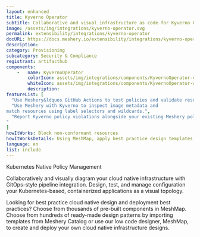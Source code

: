 ```yaml
---
layout: enhanced
title: Kyverno Operator
subtitle: Collaborative and visual infrastructure as code for Kyverno Operator
image: /assets/img/integrations/kyverno-operator.svg
permalink: extensibility/integrations/kyverno-operator
docURL: https://docs.meshery.io/extensibility/integrations/kyverno-operator
description: 
category: Provisioning
subcategory: Security & Compliance
registrant: artifacthub
components: 
	-	name: KyvernoOperator
		colorIcon: assets/img/integrations/components/KyvernoOperator-color.svg
		whiteIcon: assets/img/integrations/components/KyvernoOperator-white.svg
		description: 
featureList: [
  "Use Meshery&ldquos GitHub Actions to test policies and validate resources without need for the Kyverno CLI.",
  "Use Meshery with Kyverno to inspect image metadata and 
match resources using label selectors and wildcards.",
  "Report Kyverno policy violations alongside your existing Meshery policy reports.
"
]
howItWorks: Block non-conformant resources
howItWorksDetails: Using MeshMap, apply best practice design templates for admission control over non-conformant resources.
language: en
list: include
---
```

<p>
Kubernetes Native Policy Management
</p>
<p>
    Collaboratively and visually diagram your cloud native infrastructure with GitOps-style pipeline integration. Design, test, and manage configuration your Kubernetes-based, containerized applications as a visual topology.
</p>
<p>
    Looking for best practice cloud native design and deployment best practices? Choose from thousands of pre-built components in MeshMap. Choose from hundreds of ready-made design patterns by importing templates from Meshery Catalog or use our low code designer, MeshMap, to create and deploy your own cloud native infrastructure designs.
</p>
